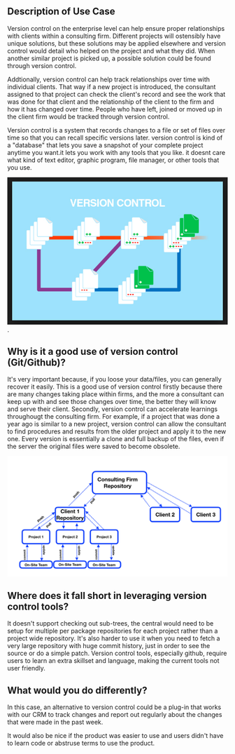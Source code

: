 ## Description of Use Case

Version control on the enterprise level can help ensure proper relationships with clients within a consulting firm. Different projects will ostensibly have unique solutions, but these solutions may be applied elsewhere and version control would detail who helped on the project and what they did. When another similar project is picked up, a possible solution could be found through version control.

Addtionally, version control can help track relationships over time with individual clients. That way if a new project is introduced, the consultant assigned to that project can check the client's record and see the work that was done for that client and the relationship of the client to the firm and how it has changed over time. People who have left, joined or moved up in the client firm would be tracked through version control.

Version control is a system that records changes to a file or set of files over time so that you can recall specific versions later.
version control is kind of a "database" that lets you save a snapshot of your complete project anytime you want.it lets you work with any tools that you like. it doesnt care what kind of text editor, graphic program, file manager, or other tools that you use.

![This is an example for version control](https://github.com/Team2-GITHUB/mmci-versioncontrol-assignment/blob/master/Screen%20Shot%202018-07-06%20at%202.09.20%20PM.png).

## Why is it a good use of version control (Git/Github)?

It's very important because, if you loose your data/files, you can generally recover it easily.
This is a good use of version control firstly because there are many changes taking place within firms, and the more a consultant can keep up with and see those changes over time, the better they will know and serve their client. Secondly, version control can accelerate learnings throughougt the consulting firm. For example, if a project that was done a year ago is similar to a new project, version control can allow the consultant to find procedures and results from the older project and apply it to the new one.  Every version is essentially a clone and full backup of the files, even if the server the original files were saved to become obsolete.  

![Flow](https://github.com/Team2-GITHUB/mmci-versioncontrol-assignment/blob/master/Version%20Control%20for%20Project%20Management.png)

## Where does it fall short in leveraging version control tools?
It doesn't support checking out sub-trees, the central would need to be setup for multiple per package repositories for each project rather than a project wide repository.
It's also harder to use it when you need to fetch a very large repository with huge commit history, just in order to see the source or do a simple patch.
Version control tools, especially github, require users to learn an extra skillset and language, making the current tools not user friendly. 

## What would you do differently?

In this case, an alternative to version control could be a plug-in that works with our CRM to track changes and report out regularly about the changes that were made in the past week.

It would also be nice if the product was easier to use and users didn't have to learn code or abstruse terms to use the product.

